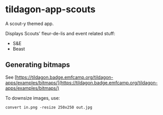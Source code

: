 # tildagon-app-scouts

A scout-y themed app.

Displays Scouts' fleur-de-lis and event related stuff:
- S&E
- Beast
## Generating bitmaps

See [https://tildagon.badge.emfcamp.org/tildagon-apps/examples/bitmaps/](https://tildagon.badge.emfcamp.org/tildagon-apps/examples/bitmaps/)

To downsize images, use:
```
convert in.png -resize 250x250 out.jpg
```

